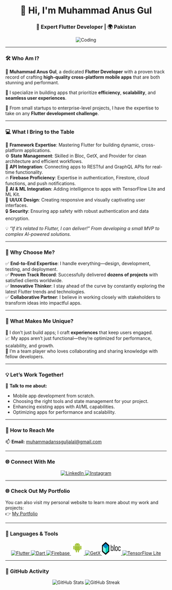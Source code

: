 <h1 align="center">👋 Hi, I'm Muhammad Anus Gul</h1>
<h3 align="center">🚀 Expert Flutter Developer | 🌍 Pakistan</h3>

<p align="center">
  <img src="https://i.pinimg.com/originals/f1/e7/34/f1e734f9cade86fe737a9aa404ad5677.gif" alt="Coding" width="400"/>
</p>

---

### 🛠 **Who Am I?**  
🌟 **Muhammad Anus Gul**, a dedicated **Flutter Developer** with a proven track record of crafting **high-quality cross-platform mobile apps** that are both stunning and performant.  

🎯 I specialize in building apps that prioritize **efficiency**, **scalability**, and **seamless user experiences**.  

💼 From small startups to enterprise-level projects, I have the expertise to take on any **Flutter development challenge**.  

---

### 💻 **What I Bring to the Table**  
🚀 **Framework Expertise**: Mastering Flutter for building dynamic, cross-platform applications.  
⚙️ **State Management**: Skilled in Bloc, GetX, and Provider for clean architecture and efficient workflows.  
📡 **API Integration**: Connecting apps to RESTful and GraphQL APIs for real-time functionality.  
🔥 **Firebase Proficiency**: Expertise in authentication, Firestore, cloud functions, and push notifications.  
🧠 **AI & ML Integration**: Adding intelligence to apps with TensorFlow Lite and ML Kit.  
🎨 **UI/UX Design**: Creating responsive and visually captivating user interfaces.  
🔒 **Security**: Ensuring app safety with robust authentication and data encryption.  

💡 *“If it’s related to Flutter, I can deliver!” From developing a small MVP to complex AI-powered solutions.*  

---

### 🚀 **Why Choose Me?**  
✅ **End-to-End Expertise**: I handle everything—design, development, testing, and deployment.  
✅ **Proven Track Record**: Successfully delivered **dozens of projects** with satisfied clients worldwide.  
✅ **Innovative Thinker**: I stay ahead of the curve by constantly exploring the latest Flutter trends and technologies.  
✅ **Collaborative Partner**: I believe in working closely with stakeholders to transform ideas into impactful apps.  

---

### 🌟 **What Makes Me Unique?**  
📱 I don’t just build apps; I craft **experiences** that keep users engaged.  
📈 My apps aren’t just functional—they’re optimized for performance, scalability, and growth.  
🤝 I’m a team player who loves collaborating and sharing knowledge with fellow developers.  

---

### 💡 **Let’s Work Together!**  
💬 **Talk to me about:**  
- Mobile app development from scratch.  
- Choosing the right tools and state management for your project.  
- Enhancing existing apps with AI/ML capabilities.  
- Optimizing apps for performance and scalability.  

---

### 📧 **How to Reach Me**  
📫 **Email:** muhammadanssguljalal@gmail.com  

---

### 🌐 **Connect With Me**  
<p align="center">
  <a href="https://www.linkedin.com/in/muhammadanusgull" target="_blank">
    <img src="https://img.shields.io/badge/LinkedIn-blue?style=for-the-badge&logo=linkedin&logoColor=white" alt="LinkedIn"/>
  </a>
  <a href="https://instagram.com/muhammadanssgul" target="_blank">
    <img src="https://img.shields.io/badge/Instagram-E4405F?style=for-the-badge&logo=instagram&logoColor=white" alt="Instagram"/>
  </a>
</p>

---

### 🌐 **Check Out My Portfolio**  
You can also visit my personal website to learn more about my work and projects:  
👉 [My Portfolio](https://muhammad-anus-gul.vercel.app/)

---

### 🔧 **Languages & Tools**  
<p align="center"> 
  <a href="https://flutter.dev" target="_blank">
    <img src="https://www.vectorlogo.zone/logos/flutterio/flutterio-icon.svg" alt="Flutter" width="40" height="40"/>
  </a>
  <a href="https://dart.dev" target="_blank">
    <img src="https://www.vectorlogo.zone/logos/dartlang/dartlang-icon.svg" alt="Dart" width="40" height="40"/>
  </a>
  <a href="https://firebase.google.com/" target="_blank">
    <img src="https://www.vectorlogo.zone/logos/firebase/firebase-icon.svg" alt="Firebase" width="40" height="40"/>
  </a>
  <a href="https://developer.android.com" target="_blank">
    <img src="https://raw.githubusercontent.com/devicons/devicon/master/icons/android/android-original-wordmark.svg" alt="Android" width="40" height="40"/>
  </a>
  <a href="https://www.vectorlogo.zone/logos/getx/getx-icon.svg" target="_blank">
    <img src="https://www.vectorlogo.zone/logos/getx/getx-icon.svg" alt="GetX" width="40" height="40"/>
  </a>
  <a href="https://bloclibrary.dev" target="_blank">
    <img src="https://raw.githubusercontent.com/felangel/bloc/master/docs/assets/bloc_logo_full.png" alt="Bloc" width="60" height="40"/>
  </a>
  <a href="https://www.tensorflow.org/lite" target="_blank">
    <img src="https://www.vectorlogo.zone/logos/tensorflow/tensorflow-icon.svg" alt="TensorFlow Lite" width="40" height="40"/>
  </a>
</p>

---

### 🌟 **GitHub Activity**  
<p align="center">
  <img src="https://github-readme-stats.vercel.app/api?username=AnssGul&show_icons=true&theme=radical" alt="GitHub Stats" width="400"/>
  <img src="https://github-readme-streak-stats.herokuapp.com/?user=AnssGul&theme=radical" alt="GitHub Streak" width="400"/>
</p>
